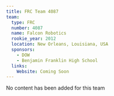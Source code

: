 ```yaml
---
title: FRC Team 4087
team:
  type: FRC
  number: 4087
  name: Falcon Robotics
  rookie_year: 2012
  location: New Orleans, Louisiana, USA
  sponsors:
    - DOW
    - Benjamin Franklin High School
  links:
    Website: Coming Soon
---
```

No content has been added for this team